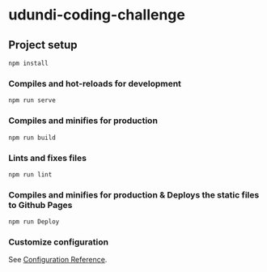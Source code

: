 # udundi-coding-challenge

## Project setup
```
npm install
```

### Compiles and hot-reloads for development
```
npm run serve
```

### Compiles and minifies for production
```
npm run build
```

### Lints and fixes files
```
npm run lint
```

### Compiles and minifies for production & Deploys the static files to Github Pages
```
npm run Deploy
```

### Customize configuration
See [Configuration Reference](https://cli.vuejs.org/config/).
